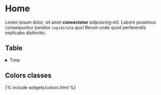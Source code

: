 ---
---
# Home

Lorem ipsum dolor, sit amet **consectetur** *adipisicing* elit. Labore possimus consequuntur pariatur `cupiditate` quo! Rerum unde quod perferendis explicabo distinctio.

Table
-----

<details>
<summary>Time</summary>
<table id='prova'>
  {% for row in site.data.time %}
    {% if forloop.first %}
    <thead><tr class='rowheader'>
      {% for pair in row %}
        <th class='col{{ forloop.index }}'>{{ pair[0] }}</th>
      {% endfor %}
    </tr></thead><tbody>
    {% endif %}
    {% tablerow pair in row %}
      {{ pair[1] }}
    {% endtablerow %}
  {% endfor %}
  </tbody>
</table>
</details>

## Colors classes

{% include widgets/colors.html %}